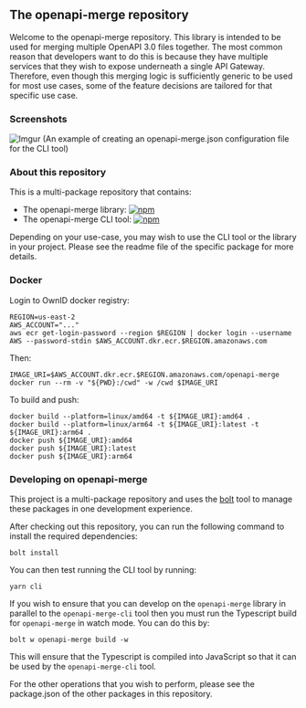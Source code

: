 ## The openapi-merge repository

Welcome to the openapi-merge repository. This library is intended to be used for merging multiple OpenAPI 3.0 files together. The most common reason that developers want to do this is because they have multiple services that they wish to expose underneath a single API Gateway. Therefore, even though this merging logic is sufficiently generic to be used for most use cases, some of the feature decisions are tailored for that specific use case.

### Screenshots

![Imgur](https://i.imgur.com/GjnSXCS.png)
(An example of creating an openapi-merge.json configuration file for the CLI tool)

### About this repository

This is a multi-package repository that contains:

* The openapi-merge library: [![npm](https://img.shields.io/npm/v/openapi-merge?label=openapi-merge&logo=npm)](https://bit.ly/2WnIytF)
* The openapi-merge CLI tool: [![npm](https://img.shields.io/npm/v/openapi-merge-cli?label=openapi-merge-cli&logo=npm)](https://bit.ly/3bEVq3f)

Depending on your use-case, you may wish to use the CLI tool or the library in your project. Please see the readme file of the specific package for more details.

### Docker

Login to OwnID docker registry:

```shell
REGION=us-east-2
AWS_ACCOUNT="..."
aws ecr get-login-password --region $REGION | docker login --username AWS --password-stdin $AWS_ACCOUNT.dkr.ecr.$REGION.amazonaws.com
```

Then:

```shell
IMAGE_URI=$AWS_ACCOUNT.dkr.ecr.$REGION.amazonaws.com/openapi-merge
docker run --rm -v "${PWD}:/cwd" -w /cwd $IMAGE_URI
```

To build and push:

```shell
docker build --platform=linux/amd64 -t ${IMAGE_URI}:amd64 .
docker build --platform=linux/arm64 -t ${IMAGE_URI}:latest -t ${IMAGE_URI}:arm64 .
docker push ${IMAGE_URI}:amd64
docker push ${IMAGE_URI}:latest
docker push ${IMAGE_URI}:arm64
```

### Developing on openapi-merge

This project is a multi-package repository and uses the [bolt][1] tool to manage these packages in one development experience.

After checking out this repository, you can run the following command to install the required dependencies:

``` shell
bolt install
```

You can then test running the CLI tool by running:

``` shell
yarn cli
```

If you wish to ensure that you can develop on the `openapi-merge` library in parallel to the `openapi-merge-cli` tool
then you must run the Typescript build for `openapi-merge` in watch mode. You can do this by:

``` shell
bolt w openapi-merge build -w
```

This will ensure that the Typescript is compiled into JavaScript so that it can be used by the `openapi-merge-cli` tool.

For the other operations that you wish to perform, please see the package.json of the other packages in this repository.

 [1]: https://github.com/boltpkg/bolt
